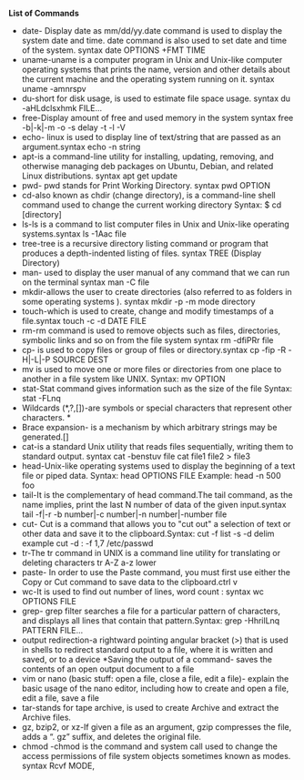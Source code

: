  **List of Commands**
* date- Display date as mm/dd/yy.date command is used to display the system date and time. date command is also used to set date and time of the system. syntax date OPTIONS +FMT TIME
* uname-uname is a computer program in Unix and Unix-like computer operating systems that prints the name, version and other details about the current machine and the operating system running on it. syntax uname -amnrspv
* du-short for disk usage, is used to estimate file space usage. syntax du -aHLdclsxhmk FILE...
* free-Display amount of free and used memory in the system syntax free -b|-k|-m -o -s delay -t -l -V
* echo- linux is used to display line of text/string that are passed as an argument.syntax echo -n string 
* apt-is a command-line utility for installing, updating, removing, and otherwise managing deb packages on Ubuntu, Debian, and related Linux distributions. syntax apt get update
* pwd- pwd stands for Print Working Directory. syntax pwd OPTION
* cd-also known as chdir (change directory), is a command-line shell command used to change the current working directory Syntax: $ cd [directory] 
* ls-ls is a command to list computer files in Unix and Unix-like operating systems.syntax ls -1Aac file
* tree-tree is a recursive directory listing command or program that produces a depth-indented listing of files. syntax TREE (Display Directory)
* man- used to display the user manual of any command that we can run on the terminal syntax man -C file
* mkdir-allows the user to create directories (also referred to as folders in some operating systems ). syntax mkdir -p -m mode directory 
* touch-which is used to create, change and modify timestamps of a file.syntax touch -c -d DATE FILE
* rm-rm command is used to remove objects such as files, directories, symbolic links and so on from the file system syntax rm -dfiPRr file 
* cp- is used to copy files or group of files or directory.syntax cp -fip -R -H|-L|-P SOURCE DEST
* mv is used to move one or more files or directories from one place to another in a file system like UNIX. Syntax: mv OPTION
* stat-Stat command gives information such as the size of the file  Syntax: stat -FLnq
* Wildcards (*,?,[])-are symbols or special characters that represent other characters. *
* Brace expansion- is a mechanism by which arbitrary strings may be generated.[]
* cat-is a standard Unix utility that reads files sequentially, writing them to standard output. syntax cat -benstuv file cat file1 file2 > file3 
* head-Unix-like operating systems used to display the beginning of a text file or piped data. Syntax: head OPTIONS FILE Example: head -n 500 foo
* tail-It is the complementary of head command.The tail command, as the name implies, print the last N number of data of the given input.syntax tail -f|-r -b number|-c number|-n number|-number file 
* cut- Cut is a command that allows you to "cut out" a selection of text or other data and save it to the clipboard.Syntax: cut -f list -s -d delim  example cut -d : -f 1,7 /etc/passwd
* tr-The tr command in UNIX is a command line utility for translating or deleting characters  tr A-Z a-z <mixed >lower
* paste- In order to use the Paste command, you must first use either the Copy or Cut command to save data to the clipboard.ctrl v
* wc-It is used to find out number of lines, word count : syntax wc OPTIONS FILE
* grep- grep filter searches a file for a particular pattern of characters, and displays all lines that contain that pattern.Syntax: grep -HhrilLnq PATTERN FILE...
* output redirection-a rightward pointing angular bracket (>) that is used in shells to redirect standard output to a file, where it is written and saved, or to a device 
*Saving the output of a command- saves the contents of an open output document to a file
* vim or nano (basic stuff: open a file, close a file, edit a file)- explain the basic usage of the nano editor, including how to create and open a file, edit a file, save a file
* tar-stands for tape archive, is used to create Archive and extract the Archive files. 
* gz, bzip2, or xz-If given a file as an argument, gzip compresses the file, adds a “. gz” suffix, and deletes the original file.
* chmod -chmod is the command and system call used to change the access permissions of file system objects  sometimes known as modes. syntax Rcvf MODE,